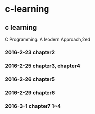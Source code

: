 # c-learning
c learning
------------------------------------
C Programming: A Modern Approach,2ed

### 2016-2-23 chapter2

### 2016-2-25 chapter3, chapter4

### 2016-2-26 chapter5

### 2016-2-29 chapter6

### 2016-3-1 chapter7 1~4
